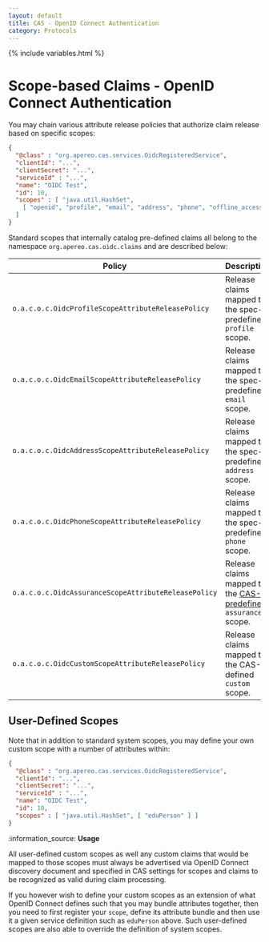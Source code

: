 ```yaml
---
layout: default
title: CAS - OpenID Connect Authentication
category: Protocols
---
```

{% include variables.html %}

# Scope-based Claims - OpenID Connect Authentication

You may chain various attribute release policies that authorize claim release based on specific scopes:

```json
{
  "@class" : "org.apereo.cas.services.OidcRegisteredService",
  "clientId": "...",
  "clientSecret": "...",
  "serviceId" : "...",
  "name": "OIDC Test",
  "id": 10,
  "scopes" : [ "java.util.HashSet", 
    [ "openid", "profile", "email", "address", "phone", "offline_access" ]
  ]
}
```

Standard scopes that internally catalog pre-defined claims all belong to 
the namespace `org.apereo.cas.oidc.claims` and are described below:

| Policy                                               | Description                                                                                                                             |
|------------------------------------------------------|-----------------------------------------------------------------------------------------------------------------------------------------|
| `o.a.c.o.c.OidcProfileScopeAttributeReleasePolicy`   | Release claims mapped to the spec-predefined `profile` scope.                                                                           |
| `o.a.c.o.c.OidcEmailScopeAttributeReleasePolicy`     | Release claims mapped to the spec-predefined `email` scope.                                                                             |
| `o.a.c.o.c.OidcAddressScopeAttributeReleasePolicy`   | Release claims mapped to the spec-predefined `address` scope.                                                                           |
| `o.a.c.o.c.OidcPhoneScopeAttributeReleasePolicy`     | Release claims mapped to the spec-predefined `phone` scope.                                                                             |
| `o.a.c.o.c.OidcAssuranceScopeAttributeReleasePolicy` | Release claims mapped to the [CAS-predefined](https://openid.net/specs/openid-connect-4-identity-assurance-1_0.html) `assurance` scope. |
| `o.a.c.o.c.OidcCustomScopeAttributeReleasePolicy`    | Release claims mapped to the CAS-defined `custom` scope.                                                                                |

## User-Defined Scopes

Note that in addition to standard system scopes, you may define your own custom scope with a number of attributes within:

```json
{
  "@class" : "org.apereo.cas.services.OidcRegisteredService",
  "clientId": "...",
  "clientSecret": "...",
  "serviceId" : "...",
  "name": "OIDC Test",
  "id": 10,
  "scopes" : [ "java.util.HashSet", [ "eduPerson" ] ]
}
```

<div class="alert alert-info">:information_source: <strong>Usage</strong><p>All user-defined custom scopes as well any custom claims
that would be mapped to those scopes must always be advertised via OpenID Connect discovery document and specified
in CAS settings for scopes and claims to be recognized as valid during claim processing.</p>
</div>

If you however wish to define your custom scopes as an extension of what OpenID Connect defines
such that you may bundle attributes together, then you need to first register your `scope`,
define its attribute bundle and then use it a given service definition such as `eduPerson` above.
Such user-defined scopes are also able to override the definition of system scopes.
